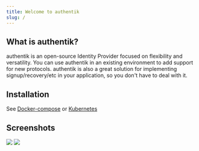 ```yaml
---
title: Welcome to authentik
slug: /
---
```


## What is authentik?

authentik is an open-source Identity Provider focused on flexibility and versatility. You can use authentik in an existing environment to add support for new protocols. authentik is also a great solution for implementing signup/recovery/etc in your application, so you don't have to deal with it.

## Installation

See [Docker-compose](installation/docker-compose) or [Kubernetes](installation/kubernetes)

## Screenshots

![](/img/screen_apps.png)
![](/img/screen_admin.png)
